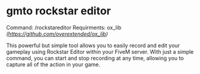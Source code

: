 # gmto rockstar editor

Command: /rockstareditor
Requirments: ox_lib *(https://github.com/overextended/ox_lib)*

This powerful but simple tool allows you to easily record and edit your gameplay using Rockstar Editor within your FiveM server. With just a simple command, you can start and stop recording at any time, allowing you to capture all of the action in your game.
